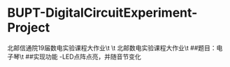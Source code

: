 # BUPT-DigitalCircuitExperiment-Project
北邮信通院19届数电实验课程大作业\t
\t
北邮数电实验课程大作业\t
##题目：电子琴\t
##实现功能
  -LED点阵点亮，并随音节变化

